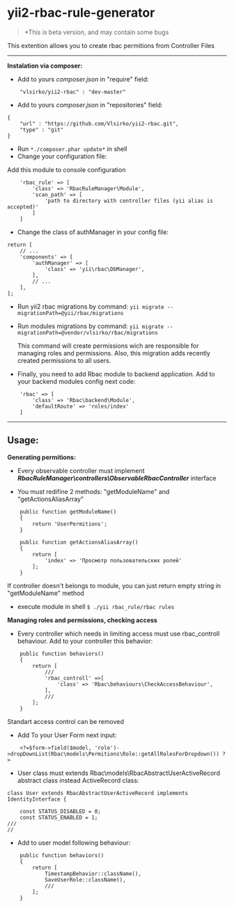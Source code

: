 
**yii2-rbac-rule-generator**
=======

> *This is beta version, and may contain some bugs

This extention allows you to create rbac permitions from Controller Files

----------

**Instalation via composer:**

 * Add to yours *composer.json* in "require" field:
```
	"vlsirko/yii2-rbac" : "dev-master"
```
 * Add to yours *composer.json* in "repositories" field:
```
{
	"url" : "https://github.com/Vlsirko/yii2-rbac.git",
	"type" : "git"
}
```
 * Run `*./composer.phar update*` in shell
 * Change your configuration file:

Add this module to console configuration

```  
    'rbac_rule' => [
		'class' => 'RbacRuleManager\Module',
		'scan_path' => [
			'path to directory with controller files (yii alias is accepted)'
		]
	]
```	


 * Change the class of authManager in your config file:
```
return [
    // ...
    'components' => [
        'authManager' => [
            'class' => 'yii\rbac\DbManager',
        ],
        // ...
    ],
];
```

* Run yii2 rbac migrations by command: `yii migrate --migrationPath=@yii/rbac/migrations`

* Run modules migrations by command: `yii migrate --migrationPath=@vendor/vlsirko/rbac/migrations`
	
	This command will create permissions wich are responsible for managing roles and permissions. 
	Also, this migration adds recently created permissions to all users.


* Finally, you need to add Rbac module to backend application. Add to your backend modules config next code:
```
	'rbac' => [
		'class' => 'Rbac\backend\Module',
		'defaultRoute' => 'roles/index'
	]
```



----------

**Usage:**
----------

**Generating permitions:**
* Every observable controller must implement **_RbacRuleManager\controllers\ObservableRbacController_** interface

* You must redifine 2 methods: "getModuleName" and "getActionsAliasArray" 
```
	public function getModuleName()
	{
		return 'UserPermitions';
	}
	
	public function getActionsAliasArray()
	{
		return [
			'index' => 'Просмотр пользовательских ролей'
		];
	}
```
If controller doesn't belongs to module, you can just return empty string in "getModuleName" method

* execute module in shell `$ ./yii rbac_rule/rbac rules`
 

**Managing roles and permissions, checking access**

* Every controller which needs in limiting access must use rbac_controll behaviour. Add to your controller this behavior: 
```
	public function behaviors()
    {
        return [
            ///
			'rbac_controll' =>[
				'class' => 'Rbac\behaviours\CheckAccessBehaviour',
			],
			///
        ];
    }
```
Standart access control can be removed

* Add To your User Form next input:

```
	<?=$form->field($model, 'role')->dropDownList(Rbac\models\Permitions\Role::getAllRolesForDropdown()) ?>
```
* User class must extends Rbac\models\RbacAbstractUserActiveRecord abstract class instead ActiveRecord class:
```
class User extends RbacAbstractUserActiveRecord implements IdentityInterface {

	const STATUS_DISABLED = 0;
	const STATUS_ENABLED = 1;
///
//
```
* Add to user model following behaviour:

```
	public function behaviors()
	{
		return [
			TimestampBehavior::className(),
			SaveUserRole::className(),
			///
		];
	}
```
